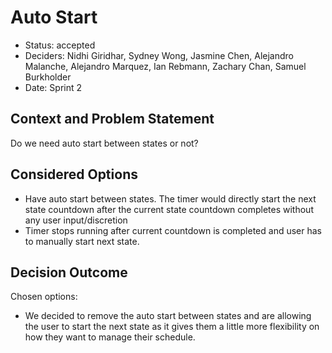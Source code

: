 # Auto Start

- Status: accepted
- Deciders: Nidhi Giridhar, Sydney Wong, Jasmine Chen, Alejandro Malanche, Alejandro Marquez, Ian Rebmann, Zachary Chan, Samuel Burkholder
- Date: Sprint 2

## Context and Problem Statement

Do we need auto start between states or not?

## Considered Options

- Have auto start between states. The timer would directly start the next state countdown after the current state countdown completes without any user input/discretion
- Timer stops running after current countdown is completed and user has to manually start next state.

## Decision Outcome

Chosen options:

- We decided to remove the auto start between states and are allowing the user to start the next state as it gives them a little more flexibility on how they want to manage their schedule.
